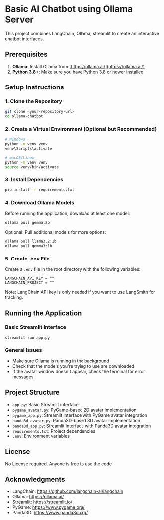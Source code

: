 # Basic AI Chatbot using Ollama Server

This project combines LangChain, Ollama, streamlit to create an interactive chatbot interfaces.

## Prerequisites

1. **Ollama**: Install Ollama from [https://ollama.ai/](https://ollama.ai/)
2. **Python 3.8+**: Make sure you have Python 3.8 or newer installed

## Setup Instructions

### 1. Clone the Repository

```bash
git clone <your-repository-url>
cd ollama-chatbot
```

### 2. Create a Virtual Environment (Optional but Recommended)

```bash
# Windows
python -m venv venv
venv\Scripts\activate

# macOS/Linux
python -m venv venv
source venv/bin/activate
```

### 3. Install Dependencies

```bash
pip install -r requirements.txt
```

### 4. Download Ollama Models

Before running the application, download at least one model:

```bash
ollama pull gemma:2b
```

Optional: Pull additional models for more options:

```bash
ollama pull llama3.2:1b
ollama pull gemma3:1b
```

### 5. Create .env File

Create a `.env` file in the root directory with the following variables:

```
LANGCHAIN_API_KEY = ""
LANGCHAIN_PROJECT = ""
```

Note: LangChain API key is only needed if you want to use LangSmith for tracking.

## Running the Application

### Basic Streamlit Interface

```bash
streamlit run app.py
```


### General Issues
- Make sure Ollama is running in the background
- Check that the models you're trying to use are downloaded
- If the avatar window doesn't appear, check the terminal for error messages

## Project Structure

- `app.py`: Basic Streamlit interface
- `pygame_avatar.py`: PyGame-based 2D avatar implementation
- `pygame_app.py`: Streamlit interface with PyGame avatar integration
- `panda3d_avatar.py`: Panda3D-based 3D avatar implementation
- `panda3d_app.py`: Streamlit interface with Panda3D avatar integration
- `requirements.txt`: Project dependencies
- `.env`: Environment variables

## License

No License required. Anyone is free to use the code

## Acknowledgments

- LangChain: https://github.com/langchain-ai/langchain
- Ollama: https://ollama.ai/
- Streamlit: https://streamlit.io/
- PyGame: https://www.pygame.org/
- Panda3D: https://www.panda3d.org/